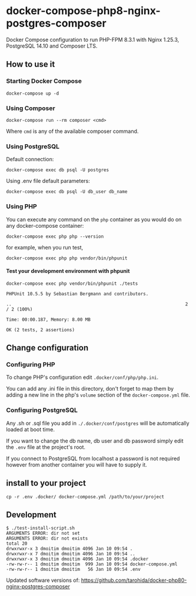 # docker-compose-php8-nginx-postgres-composer

Docker Compose configuration to run PHP-FPM 8.3.1 with Nginx 1.25.3, PostgreSQL 14.10 and Composer LTS.

## How to use it

### Starting Docker Compose

```
docker-compose up -d
```

### Using Composer

`docker-compose run --rm composer <cmd>`

Where `cmd` is any of the available composer command.

### Using PostgreSQL

Default connection:

`docker-compose exec db psql -U postgres`

Using .env file default parameters:

`docker-compose exec db psql -U db_user db_name`

### Using PHP

You can execute any command on the `php` container as you would do on any docker-compose container:

`docker-compose exec php php --version`

for example, when you run test,

`docker-compose exec php php vendor/bin/phpunit`

#### Test your development environment with phpunit

`docker-compose exec php vendor/bin/phpunit ./tests`

```
PHPUnit 10.5.5 by Sebastian Bergmann and contributors.

..                                                                  2 / 2 (100%)

Time: 00:00.187, Memory: 8.00 MB

OK (2 tests, 2 assertions)
```

## Change configuration

### Configuring PHP

To change PHP's configuration edit `.docker/conf/php/php.ini`.

You can add any .ini file in this directory, don't forget to map them by adding a new line in the php's `volume` section of the `docker-compose.yml` file.

### Configuring PostgreSQL

Any .sh or .sql file you add in `./.docker/conf/postgres` will be automatically loaded at boot time.

If you want to change the db name, db user and db password simply edit the `.env` file at the project's root.

If you connect to PostgreSQL from localhost a password is not required however from another container you will have to supply it.

## install to your project

```
cp -r .env .docker/ docker-compose.yml /path/to/your/project
```

## Development

```
$ ./test-install-script.sh 
ARGUMENTS ERROR: dir not set
ARGUMENTS ERROR: dir not exists
total 20
drwxrwxr-x 3 dmoitim dmoitim 4096 Jan 10 09:54 .
drwxrwxr-x 7 dmoitim dmoitim 4096 Jan 10 09:54 ..
drwxrwxr-x 3 dmoitim dmoitim 4096 Jan 10 09:54 .docker
-rw-rw-r-- 1 dmoitim dmoitim  999 Jan 10 09:54 docker-compose.yml
-rw-rw-r-- 1 dmoitim dmoitim   56 Jan 10 09:54 .env
```

Updated software versions of: https://github.com/tarohida/docker-php80-nginx-postgres-composer